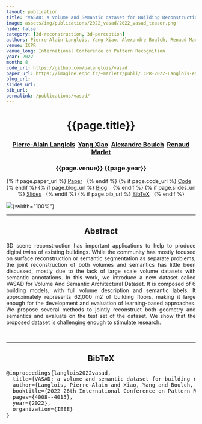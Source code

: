 ```yaml
---
layout: publication
title: "VASAD: a Volume and Semantic dataset for Building Reconstruction from Point Clouds"
image: assets/img/publications/2022_vasad/2022_vasad_teaser.png
hide: false
category: [3d-reconstruction, 3d-perception]
authors: Pierre-Alain Langlois, Yang Xiao, Alexandre Boulch, Renaud Marlet
venue: ICPR
venue_long: International Conference on Pattern Recognition
year: 2022
month: 8
code_url: https://github.com/palanglois/vasad
paper_url: https://imagine.enpc.fr/~marletr/publi/ICPR-2022-Langlois-et-al.pdf
blog_url:
slides_url:
bib_url:
permalink: /publications/vasad/
---
```


<h1 align="center"> {{page.title}} </h1>
<h3 align="center">  <a href="https://palanglois.github.io/">Pierre-Alain Langlois</a>&nbsp;&nbsp;<a href="https://youngxiao13.github.io/">Yang Xiao</a>&nbsp;&nbsp;<a href="https://boulch.eu/">Alexandre Boulch</a>&nbsp;&nbsp;<a href="http://imagine.enpc.fr/~marletr/">Renaud Marlet</a></h3>


<h3 align="center"> {{page.venue}} {{page.year}} </h3>

<div align="center">
  <p>
    {% if page.paper_url %}
    <a href="{{ page.paper_url }}"><i class="far fa-file-pdf"></i> Paper</a>&nbsp;&nbsp;
    {% endif %}
    {% if page.code_url %}
    <a href="{{ page.code_url }}"><i class="fab fa-github"></i> Code</a> &nbsp;&nbsp;
    {% endif %}
    {% if page.blog_url %}
    <a href="{{ page.blog_url }}"><i class="fab fa-blogger"></i> Blog</a> &nbsp;&nbsp;
    {% endif %}
    {% if page.slides_url %}
    <a href="{{ page.slides_url }}"><i class="far fa-file-pdf"></i> Slides</a>&nbsp;&nbsp;
    {% endif %}
    {% if page.bib_url %}
    <a href="{{ page.bib_url}}"><i class="far fa-file-alt"></i> BibTeX</a>&nbsp;&nbsp;
    {% endif %}
  </p>
</div>


![](../../assets/img/publications/2022_vasad/2022_vasad_teaser.png){:width="100%"}

<hr>

<h2  align="center"> Abstract</h2>

<p align="justify">3D scene reconstruction has important applications to help to produce digital twins of existing buildings. While the community has mostly focused on surface reconstruction or semantic segmentation as separate problems, the joint reconstruction of both volumes and semantics has little been discussed, mostly due to the lack of large scale volume datasets with semantic annotations. In this work, we introduce a new dataset called VASAD for Volume And Semantic Architectural Dataset. It is composed of 6 building models, with full volume description and semantic labels. It approximately represents 62,000 m2 of building floors, making it large enough for the development and evaluation of learning-based approaches. We propose several methods to jointly reconstruct both geometry and semantics and evaluate on the test set of the dataset. We show that the proposed dataset is challenging enough to stimulate research.
</a></p>

<br>

<hr>

<h2  align="center">BibTeX</h2>
<left>
  <pre class="bibtex-box">
@inproceedings{langlois2022vasad,
  title={VASAD: a volume and semantic dataset for building reconstruction from point clouds},
  author={Langlois, Pierre-Alain and Xiao, Yang and Boulch, Alexandre and Marlet, Renaud},
  booktitle={2022 26th International Conference on Pattern Recognition (ICPR)},
  pages={4008--4015},
  year={2022},
  organization={IEEE}
}
</pre>
</left>

<br>
